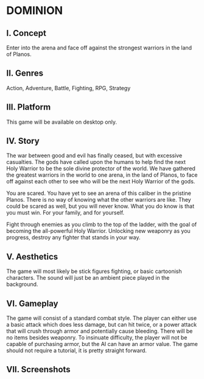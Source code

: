 # DOMINION

## I. Concept
Enter into the arena and face off against the strongest warriors in the land of Planos.

## II. Genres
Action, Adventure, Battle, Fighting, RPG, Strategy

## III. Platform
This game will be available on desktop only.

## IV. Story
The war between good and evil has finally ceased, but with excessive casualties. The gods have called upon the humans to help find the next
Holy Warrior to be the sole divine protector of the world. We have gathered the greatest warriors in the world to one arena, in the land of
Planos, to face off against each other to see who will be the next Holy Warrior of the gods.

You are scared. You have yet to see an arena of this caliber in the pristine Planos. There is no way of knowing what the other warriors are like.
They could be scared as well, but you will never know. What you do know is that you must win. For your family, and for yourself.

Fight through enemies as you climb to the top of the ladder, with the goal of becoming the all-powerful Holy Warrior. Unlocking new weaponry
as you progress, destroy any fighter that stands in your way.

## V. Aesthetics
The game will most likely be stick figures fighting, or basic cartoonish characters. The sound will just be an ambient piece played in the 
background.

## VI. Gameplay
The game will consist of a standard combat style. The player can either use a basic attack which does less damage, but can hit twice, or a 
power attack that will crush through armor and potentially cause bleeding. There will be no items besides weaponry. To insinuate difficulty,
the player will not be capable of purchasing armor, but the AI can have an armor value. The game should not require a tutorial, it is pretty
straight forward.

## VII. Screenshots

